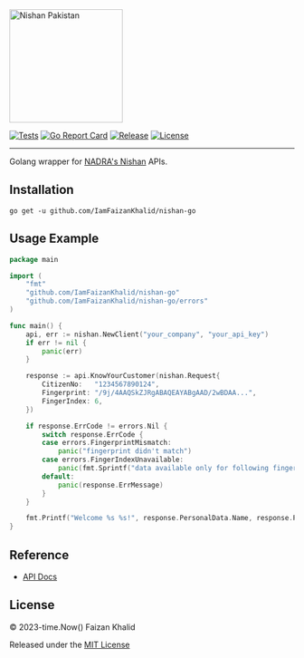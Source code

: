 <img width="200" src="https://d1sr9z1pdl3mb7.cloudfront.net/wp-content/uploads/2023/05/25124833/Nishan-Pakistan-1024x482.png" alt="Nishan Pakistan">

[![Tests](https://github.com/IamFaizanKhalid/nishan-go/actions/workflows/test.yml/badge.svg)](https://github.com/IamFaizanKhalid/nishan-go/actions/workflows/test.yml) [![Go Report Card](https://goreportcard.com/badge/github.com/IamFaizanKhalid/nishan-go)](https://goreportcard.com/report/github.com/IamFaizanKhalid/nishan-go) [![Release](https://img.shields.io/github/v/release/IamFaizanKhalid/nishan-go.svg?style=flat-square)](https://github.com/IamFaizanKhalid/nishan-go/releases) [![License](https://img.shields.io/badge/license-MIT-blue.svg)](https://github.com/IamFaizanKhalid/nishan-go/blob/master/LICENSE)
<hr>

Golang wrapper for [NADRA's Nishan](https://nishan.nadra.gov.pk/) APIs.

## Installation

```console
go get -u github.com/IamFaizanKhalid/nishan-go
```


## Usage Example

```go
package main

import (
	"fmt"
	"github.com/IamFaizanKhalid/nishan-go"
	"github.com/IamFaizanKhalid/nishan-go/errors"
)

func main() {
	api, err := nishan.NewClient("your_company", "your_api_key")
	if err != nil {
		panic(err)
	}

	response := api.KnowYourCustomer(nishan.Request{
		CitizenNo:   "1234567890124",
		Fingerprint: "/9j/4AAQSkZJRgABAQEAYABgAAD/2wBDAA...",
		FingerIndex: 6,
	})

	if response.ErrCode != errors.Nil {
		switch response.ErrCode {
		case errors.FingerprintMismatch:
			panic("fingerprint didn't match")
		case errors.FingerIndexUnavailable:
			panic(fmt.Sprintf("data available only for following finger indexes: %v", response.FingerList))
		default:
			panic(response.ErrMessage)
		}
	}

	fmt.Printf("Welcome %s %s!", response.PersonalData.Name, response.PersonalData.FatherName)
}
```


## Reference
- [API Docs](https://nishan.nadra.gov.pk/tech-stack)

## License

© 2023-time.Now() Faizan Khalid

Released under the [MIT License](https://github.com/IamFaizanKhalid/nishan-go/blob/master/LICENSE)
